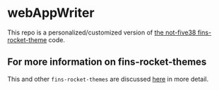 # webAppWriter

This repo is a personalized/customized version of [the not-five38 fins-rocket-theme](https://github.com/petecarapetyan/fins-rocket-themes/blob/main/not-five38/src/docs/) code.

## For more information on fins-rocket-themes

This and other `fins-rocket-themes` are discussed [here](https://webappwriter.com/rocket-themes/) in more detail.
